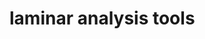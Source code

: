 # laminar analysis tools

<!-- ---

Code for the analysis of the AVT fMRI high-res experiment.

## Dependencies for the fMRI and psychophysics experiment:

-   Presentation (?????)
-   HRTF (MIT and HPC...)
-   piezzo stimulator (??????)
-   palamedes to analyze (?????)
-   nansuite
-   herrorbar

## Dependencies for analysis:

Many extra matlab functions from github and the mathwork file exchange are
needed and are listed in the `dependencies.txt` file and in the table below.

They are all kept in the `lib` folder. Those taken from github are there as Git submodules, so to install all the code and its dependencies you simply to run:

```
git clone --recurse-submodules https://github.com/Remi-Gau/AVT_analysis.git
```

---


| Matlab, toolbox and other dependencies                                                                                                            | Used version | Purpose                    |
| ------------------------------------------------------------------------------------------------------------------------------------------------- | ------------ | -------------------------- |
| [Matlab](https://www.mathworks.com/products/matlab.html)                                                                                          | 2016a        |                            |
| SPM12                                                                                                                                             | v6685        | preprocessing, GLM, ...    |
| [SPM-RG](https://github.com/Remi-Gau/SPM-RG)                                                                                                      | N/A          | manual coregistration      |
| [nansuite](https://fr.mathworks.com/matlabcentral/fileexchange/6837-nan-suite)                                                                    | V1.0.0       |                            |
| [distributionPlot](https://fr.mathworks.com/matlabcentral/fileexchange/23661-violin-plots-for-plotting-multiple-distributions-distributionplot-m) | v1.15.0      | violin plots for matlab    |
| [plotSpread](https://fr.mathworks.com/matlabcentral/fileexchange/37105-plot-spread-points-beeswarm-plot)                                          | v1.2.0       | plot datta spread          |
| [shadedErrorBar](https://fr.mathworks.com/matlabcentral/fileexchange/26311-raacampbell-shadederrorbar)                                            | v1.65.0      | shaded error bar           |
| [herrorbar](https://fr.mathworks.com/matlabcentral/fileexchange/3963-herrorbar)                                                                   | V1.0.0       | horizontal error bar       |
| [mtit](https://fr.mathworks.com/matlabcentral/fileexchange/3218-mtit-a-pedestrian-major-title-creator)                                            | v1.1.0       | main title for figures     |
| [matlab_for_CBS_tools](https://github.com/Remi-Gau/matlab_for_cbs_tools)                                                                          | NA           | import CBS-tools VTK files |
| [brain_colours](https://github.com/CPernet/brain_colours)                                                                                         | NA           | brain color maps           |
| [RSA toolbox](https://github.com/rsagroup/rsatoolbox)                                                                                             |              |                            |
| [PCM toolbox](https://github.com/jdiedrichsen/pcm_toolbox)                                                                                        | v1.3         |                            |


### Compiling mex file for PCM analysis

You might need to compile a a mex file to run the PCM if you are on Linux.

```matlab
cd(fullfile('lib', 'pcm_toolbox'))
mex traceABtrans.c
```

## Recreating figures

Add the sub-function folder to the Matlab path:

```matlab
addpath(genpath('src/subfun'))
```

Define the folders where the code and the data is in the function `src/subfun/src_dir`.


### For BOLD and MVPA analysis

The script `figures/FeatPool/All_ROIs_BOLD_MVPA_surf_plot.m` will plot the main
figures of the publication if the variable `plot_main` is set to true. Otherwise
this will plot all the results on the same figures.

### For PCM

Use the script `figures/PCM/Plot_PCM_3X3_models_FamComp_Likelihoods.m`

## Replotting figures

Can be done with this function for the BOLD and MVPA profiles:
`code/figures/FeatPool/All_ROIs_BOLD_MVPA_surf_plot.m`

Can be done with this function for the PCM:
`code/figures/PCM/All_ROIs_BOLD_MVPA_surf_plot.m` -->
